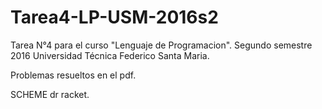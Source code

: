 # Tarea4-LP-USM-2016s2
Tarea N°4 para el curso "Lenguaje de Programacion". Segundo semestre 2016
Universidad Técnica Federico Santa Maria.

Problemas resueltos en el pdf.

SCHEME dr racket.


